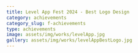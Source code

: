 ```yaml
---
title: Level App Fest 2024 - Best Logo Design
category: achievements
category_slug: f-achievements
type: achievements
image: assets/img/works/levelApp.jpg
gallery: assets/img/works/levelAppBestLogo.jpg
---
```

